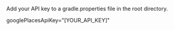 Add your API key to a gradle.properties file in the root directory.

googlePlacesApiKey="[YOUR_API_KEY]"
